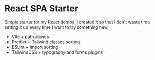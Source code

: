 # React SPA Starter

Simple starter for my React demos. I created it so that I don't waste time setting it up every time I want to try
something new.

- Vite + path aliases
- Prettier + Tailwind classes sorting
- ESLint + import sorting
- TailwindCSS + typography and forms plugins
